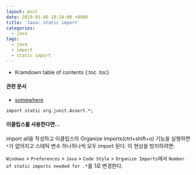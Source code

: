 ```yaml
---
layout: post
date: 2019-03-06 18:24:00 +0900
title: 'Java: static import'
categories:
  - java
tags:
  - java
  - import
  - static import
---
```


* Kramdown table of contents
{:toc .toc}

#### 관련 문서

- [somewhere](/somewhere)

```
import static org.junit.Assert.*;
```

#### 이클립스를 사용한다면...

import all을 작성하고 이클립스의 Organize Imports(ctrl+shift+o) 기능을 실행하면 `*`가 없어지고 스태틱 변수 하나하나씩 모두 import 된다. 이 현상을 방지하려면:

`Windows` > `Preferences` > `Java` > `Code Style` > `Organize Imports`에서 `Number of static imports needed for .*`를 1로 변경한다.
